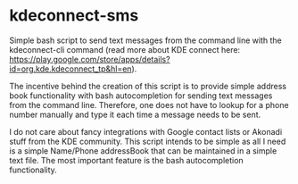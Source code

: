 # kdeconnect-sms

Simple bash script to send text messages from the command line with the kdeconnect-cli command (read more about KDE connect here: https://play.google.com/store/apps/details?id=org.kde.kdeconnect_tp&hl=en).

The incentive behind the creation of this script is to provide simple address book functionality with bash autocompletion for sending text messages from the command line. Therefore, one does not have to lookup for a phone number manually and type it each time a message needs to be sent.

I do not care about fancy integrations with Google contact lists or Akonadi stuff from the KDE community. This script intends to be simple as all I need is a simple Name/Phone addressBook that can be maintained in a simple text file. The most important feature is the bash autocompletion functionality.
